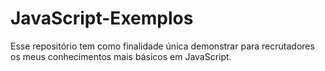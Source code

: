 # JavaScript-Exemplos
Esse repositório tem como finalidade única demonstrar para recrutadores os meus conhecimentos mais básicos em JavaScript.
